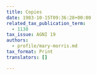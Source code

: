 ```yaml
---
title: Copies
date: 1983-10-15T09:36:28+00:00
related_tax_publication_term:
  - 1138
tax_issue: AGNI 19
authors:
  - profile/mary-morris.md
tax_format: Print
translators: []

---
```

